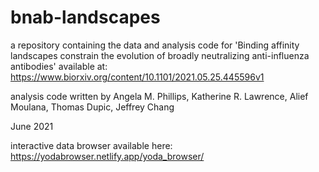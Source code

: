 # bnab-landscapes

a repository containing the data and analysis code for 'Binding affinity landscapes constrain the evolution of broadly neutralizing anti-influenza antibodies' available at: https://www.biorxiv.org/content/10.1101/2021.05.25.445596v1

analysis code written by Angela M. Phillips, Katherine R. Lawrence, Alief Moulana, Thomas Dupic, Jeffrey Chang

June 2021

interactive data browser available here: https://yodabrowser.netlify.app/yoda_browser/